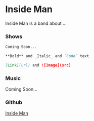 # Inside Man

Inside Man is a band about ...

### Shows

```markdown
Coming Soon...

**Bold** and _Italic_ and `Code` text

[Link](url) and ![Image](src)
```

### Music
Coming Soon...

### Github

[Inside Man](https://github.com/insidemanband/)

